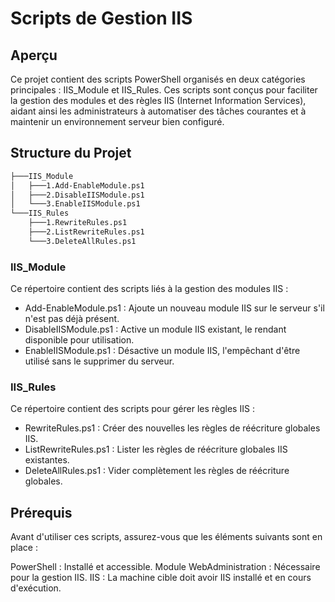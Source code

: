 # Scripts de Gestion IIS

## Aperçu

Ce projet contient des scripts PowerShell organisés en deux catégories principales : IIS_Module et IIS_Rules. Ces scripts sont conçus pour faciliter la gestion des modules et des règles IIS (Internet Information Services), aidant ainsi les administrateurs à automatiser des tâches courantes et à maintenir un environnement serveur bien configuré.

## Structure du Projet
```sh
├───IIS_Module
│   ├───1.Add-EnableModule.ps1
│   ├───2.DisableIISModule.ps1
│   └───3.EnableIISModule.ps1
└───IIS_Rules
    ├───1.RewriteRules.ps1
    ├───2.ListRewriteRules.ps1
    └───3.DeleteAllRules.ps1
```

### IIS_Module
Ce répertoire contient des scripts liés à la gestion des modules IIS :

- Add-EnableModule.ps1 : Ajoute un nouveau module IIS sur le serveur s'il n'est pas déjà présent.
- DisableIISModule.ps1 : Active un module IIS existant, le rendant disponible pour utilisation.
- EnableIISModule.ps1 : Désactive un module IIS, l'empêchant d'être utilisé sans le supprimer du serveur.

### IIS_Rules
Ce répertoire contient des scripts pour gérer les règles IIS :

- RewriteRules.ps1 : Créer des nouvelles les règles de réécriture globales IIS.
- ListRewriteRules.ps1 : Lister les règles de réécriture globales IIS existantes.
- DeleteAllRules.ps1 : Vider complètement les règles de réécriture globales.

## Prérequis
Avant d'utiliser ces scripts, assurez-vous que les éléments suivants sont en place :

PowerShell : Installé et accessible.
Module WebAdministration : Nécessaire pour la gestion IIS.
IIS : La machine cible doit avoir IIS installé et en cours d'exécution.